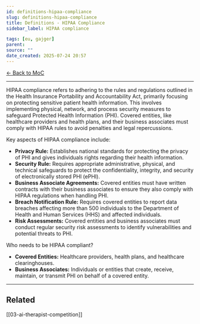 ```yaml
---
id: definitions-hipaa-compliance
slug: definitions-hipaa-compliance
title: Definitions - HIPAA Compliance
sidebar_label: HIPAA compliance

tags: [eu, gajger]
parent:
source: ""
date_created: 2025-07-24 20:57
---
```

[← Back to MoC](/docs/)

---

HIPAA compliance refers to adhering to the rules and regulations outlined in the Health Insurance Portability and Accountability Act, primarily focusing on protecting sensitive patient health information. This involves implementing physical, network, and process security measures to safeguard Protected Health Information (PHI). Covered entities, like healthcare providers and health plans, and their business associates must comply with HIPAA rules to avoid penalties and legal repercussions. 

Key aspects of HIPAA compliance include: 

- **Privacy Rule:**
    Establishes national standards for protecting the privacy of PHI and gives individuals rights regarding their health information. 
- **Security Rule:**
    Requires appropriate administrative, physical, and technical safeguards to protect the confidentiality, integrity, and security of electronically stored PHI (ePHI). 
- **Business Associate Agreements:**
    Covered entities must have written contracts with their business associates to ensure they also comply with HIPAA regulations when handling PHI. 
- **Breach Notification Rule:**
    Requires covered entities to report data breaches affecting more than 500 individuals to the Department of Health and Human Services (HHS) and affected individuals. 
- **Risk Assessments:**
    Covered entities and business associates must conduct regular security risk assessments to identify vulnerabilities and potential threats to PHI. 

Who needs to be HIPAA compliant? 

- **Covered Entities:** Healthcare providers, health plans, and healthcare clearinghouses. 
- **Business Associates:** Individuals or entities that create, receive, maintain, or transmit PHI on behalf of a covered entity.

---
## Related
[[03-ai-therapist-competition]]
